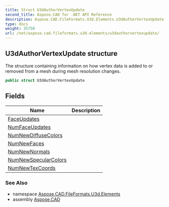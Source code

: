 ```yaml
---
title: Struct U3dAuthorVertexUpdate
second_title: Aspose.CAD for .NET API Reference
description: Aspose.CAD.FileFormats.U3d.Elements.U3dAuthorVertexUpdate struct. The structure containing information on how vertex data is added to or removed from a mesh during mesh resolution changes
type: docs
weight: 35750
url: /net/aspose.cad.fileformats.u3d.elements/u3dauthorvertexupdate/
---
```

## U3dAuthorVertexUpdate structure

The structure containing information on how vertex data is added to or removed from a mesh during mesh resolution changes.

```csharp
public struct U3dAuthorVertexUpdate
```

## Fields

| Name | Description |
| --- | --- |
| [FaceUpdates](../../aspose.cad.fileformats.u3d.elements/u3dauthorvertexupdate/faceupdates/) |  |
| [NumFaceUpdates](../../aspose.cad.fileformats.u3d.elements/u3dauthorvertexupdate/numfaceupdates/) |  |
| [NumNewDiffuseColors](../../aspose.cad.fileformats.u3d.elements/u3dauthorvertexupdate/numnewdiffusecolors/) |  |
| [NumNewFaces](../../aspose.cad.fileformats.u3d.elements/u3dauthorvertexupdate/numnewfaces/) |  |
| [NumNewNormals](../../aspose.cad.fileformats.u3d.elements/u3dauthorvertexupdate/numnewnormals/) |  |
| [NumNewSpecularColors](../../aspose.cad.fileformats.u3d.elements/u3dauthorvertexupdate/numnewspecularcolors/) |  |
| [NumNewTexCoords](../../aspose.cad.fileformats.u3d.elements/u3dauthorvertexupdate/numnewtexcoords/) |  |

### See Also

* namespace [Aspose.CAD.FileFormats.U3d.Elements](../../aspose.cad.fileformats.u3d.elements/)
* assembly [Aspose.CAD](../../)


